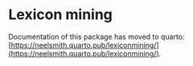 # Lexicon mining



Documentation of this package has moved to quarto: [https://neelsmith.quarto.pub/lexiconmining/](https://neelsmith.quarto.pub/lexiconmining/).